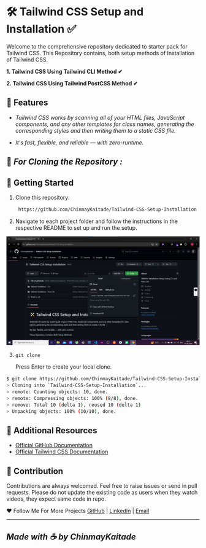 # 🛠 Tailwind CSS Setup and Installation ✅

Welcome to the comprehensive repository dedicated to starter pack for Tailwind CSS. This Repository contains, both setup methods of Installation of Tailwind CSS.

**1. Tailwind CSS Using Tailwind CLI Method ✔**

**2. Tailwind CSS Using Tailwind PostCSS Method ✔**

## 🌟 Features

- _Tailwind CSS works by scanning all of your HTML files, JavaScript components, and any other templates for class names, generating the corresponding styles and then writing them to a static CSS file._

- _It's fast, flexible, and reliable — with zero-runtime._

## 📁 _For Cloning the Repository :_

## 🚀 Getting Started

1. Clone this repository:

   ```bash
    https://github.com/ChinmayKaitade/Tailwind-CSS-Setup-Installation
   ```

2. Navigate to each project folder and follow the instructions in the respective README to set up and run the setup.

![Repository View](Image1.png)

3. `git clone`

   Press Enter to create your local clone.

```bash
$ git clone https://github.com/ChinmayKaitade/Tailwind-CSS-Setup-Installation
> Cloning into `Tailwind-CSS-Setup-Installation`...
> remote: Counting objects: 10, done.
> remote: Compressing objects: 100% (8/8), done.
> remove: Total 10 (delta 1), reused 10 (delta 1)
> Unpacking objects: 100% (10/10), done.
```

## 📖 Additional Resources

- [Official GitHub Documentation](https://docs.github.com/en/repositories/creating-and-managing-repositories/cloning-a-repository)
- [Official Tailwind CSS Documentation](https://tailwindcss.com/docs/installation)

## 💼 Contribution

Contributions are always welcomed. Feel free to raise issues or send in pull requests. Please do not update the existing code as users when they watch videos, they expect same code in repo.

:heart: Follow Me For More Projects [GitHub](https://github.com/ChinmayKaitade) | [LinkedIn](https://www.linkedin.com/in/chinmay-sharad-kaitade) | [Email](chinmaykaitade123@gmail.com)

---

## _Made with ☕️ by ChinmayKaitade_
